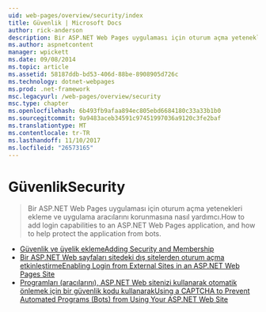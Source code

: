 ```yaml
---
uid: web-pages/overview/security/index
title: Güvenlik | Microsoft Docs
author: rick-anderson
description: Bir ASP.NET Web Pages uygulaması için oturum açma yetenekleri ekleme ve uygulama aracılarını korunmasına nasıl yardımcı.
ms.author: aspnetcontent
manager: wpickett
ms.date: 09/08/2014
ms.topic: article
ms.assetid: 58187ddb-bd53-406d-88be-8908905d726c
ms.technology: dotnet-webpages
ms.prod: .net-framework
msc.legacyurl: /web-pages/overview/security
msc.type: chapter
ms.openlocfilehash: 6b493fb9afaa894ec805ebd6684180c33a33b1b0
ms.sourcegitcommit: 9a9483aceb34591c97451997036a9120c3fe2baf
ms.translationtype: MT
ms.contentlocale: tr-TR
ms.lasthandoff: 11/10/2017
ms.locfileid: "26573165"
---
```

<a name="security"></a><span data-ttu-id="de325-103">Güvenlik</span><span class="sxs-lookup"><span data-stu-id="de325-103">Security</span></span>
====================
> <span data-ttu-id="de325-104">Bir ASP.NET Web Pages uygulaması için oturum açma yetenekleri ekleme ve uygulama aracılarını korunmasına nasıl yardımcı.</span><span class="sxs-lookup"><span data-stu-id="de325-104">How to add login capabilities to an ASP.NET Web Pages application, and how to help protect the application from bots.</span></span>


- [<span data-ttu-id="de325-105">Güvenlik ve üyelik ekleme</span><span class="sxs-lookup"><span data-stu-id="de325-105">Adding Security and Membership</span></span>](16-adding-security-and-membership.md)
- [<span data-ttu-id="de325-106">Bir ASP.NET Web sayfaları sitedeki dış sitelerden oturum açma etkinleştirme</span><span class="sxs-lookup"><span data-stu-id="de325-106">Enabling Login from External Sites in an ASP.NET Web Pages Site</span></span>](enabling-login-from-external-sites-in-an-aspnet-web-pages-site.md)
- [<span data-ttu-id="de325-107">Programları (aracılarını), ASP.NET Web sitenizi kullanarak otomatik önlemek için bir güvenlik kodu kullanarak</span><span class="sxs-lookup"><span data-stu-id="de325-107">Using a CAPTCHA to Prevent Automated Programs (Bots) from Using Your ASP.NET Web Site</span></span>](using-a-catpcha-to-prevent-automated-programs-bots-from-using-your-aspnet-web-site.md)
